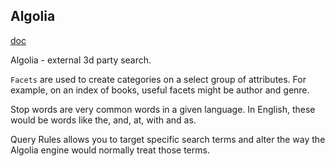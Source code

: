 Algolia
-

[doc](https://www.algolia.com/doc/api-client/go/getting-started/)

Algolia - external 3d party search.

`Facets` are used to create categories on a select group of attributes.
For example, on an index of books, useful facets might be author and genre.

Stop words are very common words in a given language.
In English, these would be words like the, and, at, with and as.

Query Rules allows you to target specific search terms
and alter the way the Algolia engine would normally treat those terms.
